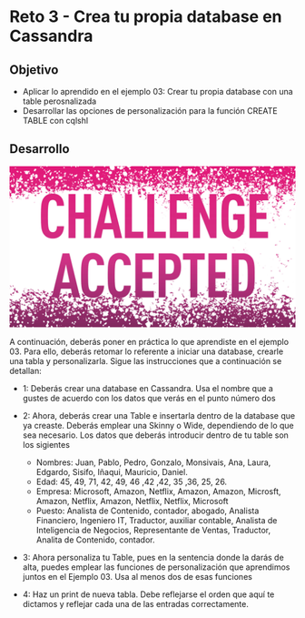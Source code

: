 # Reto 3 - Crea tu propia database en Cassandra

## Objetivo

* Aplicar lo aprendido en el ejemplo 03: Crear tu propia database con una table perosnalizada
* Desarrollar las opciones de personalización para la función CREATE TABLE con cqlshl

## Desarrollo

![challenge](assets/ChallengeAccepted.jpg)


A continuación, deberás poner en práctica lo que aprendiste en el ejemplo 03. Para ello, deberás retomar lo referente a iniciar una database, crearle una tabla y personalizarla. Sigue las instrucciones  que a continuación se detallan:

- 1: Deberás crear una database en Cassandra. Usa el nombre que a gustes de acuerdo con los datos que verás en el punto número dos
- 2: Ahora, deberás crear una Table e insertarla dentro de la database que ya creaste. Deberás emplear una Skinny o Wide, dependiendo de lo que sea necesario. Los datos que deberás introducir dentro de tu table son los sigientes

  * Nombres: Juan, Pablo, Pedro, Gonzalo, Monsivais, Ana, Laura, Edgardo, Sisifo, Iñaqui, Mauricio, Daniel.
  * Edad: 45, 49, 71, 42, 49, 46 ,42 ,42, 35 ,36, 25, 26.
  * Empresa: Microsoft, Amazon, Netflix, Amazon, Amazon, Microsft, Amazon, Netflix, Amazon, Netflix, Netflix, Microsoft
  * Puesto: Analista de Contenido, contador, abogado, Analista Financiero, Ingeniero IT, Traductor, auxiliar contable, Analista de Inteligencia de Negocios, Representante de Ventas, Traductor, Analita de Contenido, contador.

- 3: Ahora personaliza tu Table, pues en la sentencia donde la darás de alta, puedes emplear las funciones de personalización que aprendimos juntos en el Ejemplo 03. Usa al menos dos de esas funciones

- 4: Haz un print de nueva tabla. Debe reflejarse el orden que aquí te dictamos y reflejar cada una de las entradas correctamente.